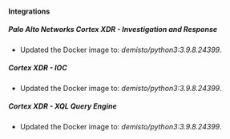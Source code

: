 
#### Integrations
##### Palo Alto Networks Cortex XDR - Investigation and Response
- Updated the Docker image to: *demisto/python3:3.9.8.24399*.
##### Cortex XDR - IOC
- Updated the Docker image to: *demisto/python3:3.9.8.24399*.
##### Cortex XDR - XQL Query Engine
- Updated the Docker image to: *demisto/python3:3.9.8.24399*.

